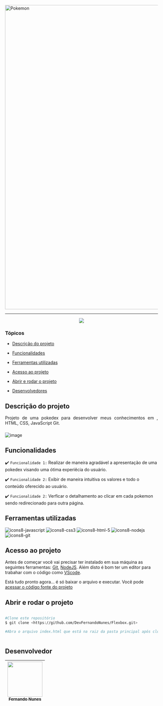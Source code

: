 
<img style="align: center" src="https://tm.ibxk.com.br/2019/09/30/30091641838086.jpg?ims=1120x420" alt="Pokemon" width="1000"/>
<hr>

<p align="center">
   <img src="http://img.shields.io/static/v1?label=STATUS&message=CONCLUIDO&color=RED&style=for-the-badge"/>
</p>

### Tópicos 

- [Descrição do projeto](#descrição-do-projeto)

- [Funcionalidades](#funcionalidades)

- [Ferramentas utilizadas](#ferramentas-utilizadas)

- [Acesso ao projeto](#acesso-ao-projeto)

- [Abrir e rodar o projeto](#abrir-e-rodar-o-projeto)

- [Desenvolvedores](#desenvolvedores)

## Descrição do projeto 

<p align="justify">
Projeto de uma pokedex para desenvolver meus conhecimentos em , HTML, CSS, JavaScript Git.

   ### 
   
![image](https://user-images.githubusercontent.com/95880342/159194637-07dbbc2f-52b4-4ccf-b877-9c24ec2b94c3.png)

   ### 
   
## Funcionalidades

:heavy_check_mark: `Funcionalidade 1:` Realizar de maneira agradável a apresentação de uma pokedex visando uma ótima experiêcia do usuário.

:heavy_check_mark: `Funcionalidade 2:` Exibir de maneira intuitiva os valores e todo o conteúdo oferecido ao usuário.
   
:heavy_check_mark: `Funcionalidade 2:` Verficar o detalhamento ao clicar em cada pokemon sendo redirecionado para outra página.

###

## Ferramentas utilizadas

![icons8-javascript](https://user-images.githubusercontent.com/95880342/159194965-890bbb5d-c194-4ef1-a67e-70485bf3fb88.svg)
![icons8-css3](https://user-images.githubusercontent.com/95880342/159195044-c80569d8-ea4c-4b03-9ac0-82cc5b16777b.svg)
![icons8-html-5](https://user-images.githubusercontent.com/95880342/159195130-bb7af11a-f80b-4374-b132-ac02d6e902cf.svg)
![icons8-nodejs](https://user-images.githubusercontent.com/95880342/159195158-dee2e249-2d09-48a9-b976-37fc52174304.svg)
![icons8-git](https://user-images.githubusercontent.com/95880342/159195173-5e598803-c045-4721-93eb-d9503b142ed9.svg)

###

## Acesso ao projeto

Antes de começar você vai precisar ter instalado em sua máquina as seguintes ferramentas:
[Git](https://git-scm.com/), [NodeJS](https://nodejs.org/en/).
Além disto é bom ter um editor para trabahar com o código como [VScode](https://code.visualstudio.com/).

Está tudo pronto agora... é só baixar o arquivo e executar. Você pode [acessar o código fonte do projeto](https://github.com/DevFernandoNunes/Flexbox)

## Abrir e rodar o projeto

```bash
 
#Clone este repositório
$ git clone <https://github.com/DevFernandoNunes/Flexbox.git>

#Abra o arquivo index.html que está na raiz da pasta principal após clonar o repositório.
 
``` 
 
## Desenvolvedor

| [<img src="https://avatars.githubusercontent.com/u/95880342?v=4" width=115><br><sub>Fernando Nunes</sub>](https://github.com/DevFernandoNunes) |
| :---: |
 

